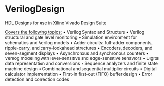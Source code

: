 # VerilogDesign
HDL Designs for use in Xilinx Vivado Design Suite

<u>Covers the following topics:</u>
• Verilog Syntax and Structure
• Verilog structural and gate level monitoring
• Simulation environment for schematics and Verilog models
• Adder circuits: full-adder components, ripple-carry, and carry-lookahead structures
• Encoders, decoders, and seven-segment displays
• Asynchronous and synchronous counters
• Verilog modeling with level-sensitive and edge-sensitive behaviors
• Digital data representation and conversions
• Sequence analyzers and finite state machine design
• Combinational and sequential multiplier circuits
• Digital calculator implementation
• First-in first-out (FIFO) buffer design
• Error detection and correction codes
